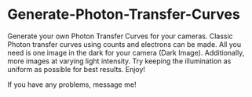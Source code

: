 # Generate-Photon-Transfer-Curves
Generate your own Photon Transfer Curves for your cameras.
Classic Photon transfer curves using counts and electrons can be made. All you need is one image in the dark for your camera (Dark Image).
Additionally, more images at varying light intensity. Try keeping the illumination as uniform as possible for best results. Enjoy!

If you have any problems, message me!

